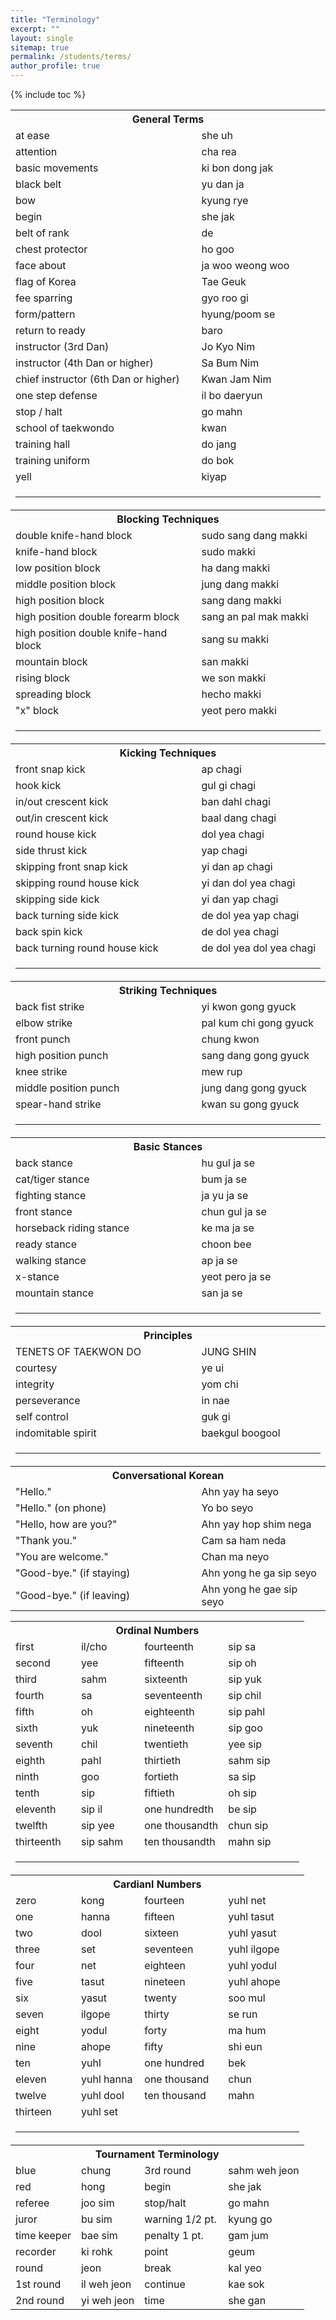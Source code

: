 ```yaml
---
title: "Terminology"
excerpt: ""
layout: single
sitemap: true
permalink: /students/terms/
author_profile: true
---
```

{% include toc %}

<table>
<tr><th colspan="2">General Terms</th></tr>
<tr><td>at ease</td><td>she uh</td></tr>
<tr><td>attention</td><td>cha rea</td></tr>
<tr><td>basic movements</td><td>ki bon dong jak</td></tr>
<tr><td>black belt</td><td>yu dan ja</td></tr>
<tr><td>bow</td><td>kyung rye</td></tr>
<tr><td>begin</td><td>she jak</td></tr>
<tr><td>belt of rank</td><td>de</td></tr>
<tr><td>chest protector</td><td>ho goo</td></tr>
<tr><td>face about</td><td>ja woo weong woo</td></tr>
<tr><td>flag of Korea</td><td>Tae Geuk</td></tr>
<tr><td>fee sparring</td><td>gyo roo gi</td></tr>
<tr><td>form/pattern</td><td>hyung/poom se</td></tr>
<tr><td>return to ready</td><td>baro</td></tr>
<tr><td>instructor (3rd Dan)</td><td>Jo Kyo Nim</td></tr>
<tr><td>instructor (4th Dan or higher)</td><td>Sa Bum Nim</td></tr>	
<tr><td>chief instructor (6th Dan or higher)</td><td>Kwan Jam Nim</td></tr>
<tr><td>one step defense</td><td>il bo daeryun</td></tr>
<tr><td>stop / halt</td><td>go mahn</td></tr>
<tr><td>school of taekwondo</td><td>kwan</td></tr>
<tr><td>training hall</td><td>do jang</td></tr>
<tr><td>training uniform</td><td>do bok</td></tr>
<tr><td>yell</td><td>kiyap</td></tr>
<tr><td colspan="2"><hr></td></tr>

<tr><th colspan="2">Blocking Techniques</th></tr>
<tr><td>double knife-hand block</td><td>sudo sang dang makki</td></tr>
<tr><td>knife-hand block</td><td>sudo makki</td></tr>
<tr><td>low position block</td><td>ha dang makki</td></tr>
<tr><td>middle position block</td><td>jung dang makki</td></tr>
<tr><td>high position block</td><td>sang dang makki</td></tr>
<tr><td>high position double forearm block</td><td>sang an pal mak makki</td></tr>
<tr><td>high position double knife-hand block</td><td>sang su makki</td></tr>
<tr><td>mountain block</td><td>san makki</td></tr>
<tr><td>rising block</td><td>we son makki</td></tr>
<tr><td>spreading block</td><td>hecho makki</td></tr>
<tr><td>&quot;x&quot; block</td><td>yeot pero makki</td></tr>
<tr><td colspan="2"><hr></td></tr>

<tr><th colspan="2">Kicking Techniques</th></tr>
<tr><td>front snap kick</td><td>ap chagi</td></tr>
<tr><td>hook kick</td><td>gul gi chagi</td></tr>
<tr><td>in/out crescent kick</td><td>  ban dahl chagi</td></tr>
<tr><td>out/in crescent kick</td><td>baal dang chagi</td></tr>
<tr><td>round house kick</td><td>dol yea chagi</td></tr>
<tr><td>side thrust kick</td><td>yap chagi</td></tr>
<tr><td>skipping front snap kick</td><td>yi dan ap chagi</td></tr>
<tr><td>skipping round house kick</td><td>yi dan dol yea chagi</td></tr>
<tr><td>skipping side kick</td><td>yi dan yap chagi</td></tr>
<tr><td>back turning side kick</td><td>de dol yea yap chagi</td></tr>
<tr><td>back spin kick</td><td>de dol yea chagi</td></tr>
<tr><td>back turning round house kick</td><td>de dol yea dol yea chagi</td></tr>
<tr><td colspan="2"><hr></td></tr>

<tr><th colspan="2">Striking Techniques</th></tr>
<tr><td>back fist strike</td><td>yi kwon gong gyuck</td></tr>
<tr><td>elbow strike</td><td>pal kum chi gong gyuck</td></tr>
<tr><td>front punch</td><td>chung kwon</td></tr>
<tr><td>high position punch</td><td >sang dang gong gyuck</td></tr>
<tr><td>knee strike</td><td>mew rup</td></tr>
<tr><td>middle position punch</td><td>jung dang gong gyuck</td></tr>
<tr><td>spear-hand strike</td><td>kwan su gong gyuck</td></tr>
<tr><td colspan="2"><hr></td></tr>

<tr><th colspan="2">Basic Stances</th></tr>
<tr><td>back stance</td><td>hu gul ja se</td></tr>
<tr><td>cat/tiger stance</td><td>bum ja se</td></tr>
<tr><td>fighting stance</td><td>ja yu ja se</td></tr>
<tr><td>front stance</td><td>chun gul ja se</td></tr>
<tr><td>horseback riding stance</td><td>ke ma ja se</td></tr>
<tr><td>ready stance</td><td>choon bee</td></tr>
<tr><td>walking stance</td><td>ap ja se</td></tr>
<tr><td>x-stance</td><td>yeot pero ja se</td></tr>
<tr><td>mountain stance</td><td>san ja se</td></tr>
<tr><td colspan="2"><hr></td></tr>

<tr><th colspan="2">Principles</th></tr>
<tr><td>TENETS OF TAEKWON DO</td><td>JUNG SHIN</td></tr>
<tr><td>courtesy</td><td>ye ui</td></tr>
<tr><td>integrity</td><td>yom chi</td></tr>
<tr><td>perseverance</td><td>in nae</td></tr>
<tr><td>self control</td><td>guk gi</td></tr>
<tr><td>indomitable spirit</td><td>baekgul boogool</td></tr>
<tr><td colspan="2"><hr></td></tr>

<tr><th colspan="2">Conversational Korean</th></tr>
<tr><td>&quot;Hello.&quot;</td><td>Ahn yay ha seyo</td></tr>
<tr><td>&quot;Hello.&quot; (on phone)</td><td>Yo bo seyo</td></tr>
<tr><td>&quot;Hello, how are you?&quot;</td><td>Ahn yay hop shim nega</td></tr>
<tr><td>&quot;Thank you.&quot;</td><td>Cam sa ham neda</td></tr>
<tr><td>&quot;You are welcome.&quot;</td><td>Chan ma neyo</td></tr>
<tr><td>&quot;Good-bye.&quot; (if staying)</td><td>Ahn yong he ga sip seyo</td></tr>
<tr><td>&quot;Good-bye.&quot; (if leaving)</td><td>Ahn yong he gae sip seyo</td></tr>
</table>

<table>
<tr><th colspan="4">Ordinal Numbers</th></tr>
<tr><td>first</td><td>il/cho</td><td>fourteenth</td><td>sip sa</td></tr>
<tr><td>second</td><td>yee</td><td>fifteenth</td><td>sip oh</td></tr>
<tr><td>third</td><td>sahm</td><td>sixteenth</td><td>sip yuk</td></tr>
<tr><td>fourth</td><td>sa</td><td>seventeenth</td><td>sip chil</td></tr>
<tr><td>fifth</td><td>oh</td><td>eighteenth</td><td>sip pahl</td></tr>
<tr><td>sixth</td><td>yuk</td><td>nineteenth</td><td>sip goo</td></tr>
<tr><td>seventh</td><td>chil</td><td>twentieth</td><td>yee sip</td></tr>
<tr><td>eighth</td><td>pahl</td><td>thirtieth</td><td>sahm sip</td></tr>
<tr><td>ninth</td><td>goo</td><td>fortieth</td><td>sa sip</td></tr>
<tr><td>tenth</td><td>sip</td><td>fiftieth</td><td>oh sip</td></tr>
<tr><td>eleventh</td><td>sip il</td><td>one hundredth</td><td>be sip</td></tr>
<tr><td>twelfth</td><td>sip yee</td><td>one thousandth</td><td>chun sip</td></tr>
<tr><td>thirteenth</td><td>sip sahm</td><td>ten thousandth</td><td>mahn sip</td></tr>
<tr><td colspan="4"><hr></td></tr>

<tr><th colspan="4">Cardianl Numbers</th></tr>
<tr><td>zero</td><td>kong</td><td>fourteen</td><td>yuhl net</td></tr>
<tr><td>one</td><td>hanna</td><td>fifteen</td><td>yuhl tasut</td></tr>
<tr><td>two</td><td>dool</td><td>sixteen</td><td>yuhl yasut</td></tr>
<tr><td>three</td><td>set</td><td>seventeen</td><td>yuhl ilgope</td></tr>
<tr><td>four</td><td>net</td><td>eighteen</td><td>yuhl yodul</td></tr>
<tr><td>five</td><td>tasut</td><td>nineteen</td><td>yuhl ahope</td></tr>
<tr><td>six</td><td>yasut</td><td>twenty</td><td>soo mul</td></tr>
<tr><td>seven</td><td>ilgope</td><td>thirty</td><td>se run</td></tr>
<tr><td>eight</td><td>yodul</td><td>forty</td><td>ma hum</td></tr>
<tr><td>nine</td><td>ahope</td><td>fifty</td><td>shi eun</td></tr>
<tr><td>ten</td><td>yuhl</td><td>one hundred</td><td>bek</td></tr>
<tr><td>eleven</td><td>yuhl hanna</td><td>one thousand</td><td>chun</td></tr>
<tr><td>twelve</td><td>yuhl dool</td><td>ten thousand</td><td>mahn</td></tr>
<tr><td>thirteen</td><td>yuhl set</td><td>&nbsp;</td><td>&nbsp;</td></tr>
<tr><td colspan="4"><hr></td></tr>

<tr><th colspan="4">Tournament Terminology</th></tr>
<tr><td>blue</td><td>chung</td><td>3rd round</td><td>sahm weh jeon</td></tr>
<tr><td>red</td><td>hong</td><td>begin</td><td>she jak</td></tr>
<tr><td>referee</td><td>joo sim</td><td>stop/halt</td><td>go mahn</td></tr>
<tr><td>juror</td><td>bu sim</td><td>warning 1/2 pt.</td><td>kyung go</td></tr>
<tr><td>time keeper</td><td>bae sim</td><td>penalty 1 pt.</td><td>gam jum</td></tr>
<tr><td>recorder</td><td>ki rohk</td><td>point</td><td>geum</td></tr>
<tr><td>round</td><td>jeon</td><td>break</td><td>kal yeo</td></tr>
<tr><td>1st round</td><td>il weh jeon</td><td>continue</td><td>kae sok</td></tr>
<tr><td>2nd round</td><td>yi weh jeon</td><td>time</td><td>she gan</td></tr>
</table>
